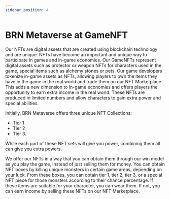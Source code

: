 ```yaml
---
sidebar_position: 4
---
```


# BRN Metaverse at GameNFT

Our NFTs are digital assets that are created using blockchain technology and are unique. NFTs have become an important and unique way to participate in games and in-game economies. Our GameNFTs represent digital assets such as protector or weapon NFTs for characters used in the game, special items such as alchemy stones or pets. Our game developers tokenize in-game assets as NFTs, allowing players to own the items they have in the game in the real world and trade them on our NFT Marketplace. This adds a new dimension to in-game economies and offers players the opportunity to earn extra income in the real world. These NFTs are produced in limited numbers and allow characters to gain extra power and special abilities.

Initially, BRN Metaverse offers three unique NFT Collections:

- Tier 1
- Tier 2
- Tier 3.

While each part of these NFT sets will give you power, combining them all can give you extra powers. 

We offer our NFTs in a way that you can obtain them through our win model as you play the game, instead of just selling them for money. You can obtain NFT boxes by killing unique monsters in certain game areas, depending on your luck. From these boxes, you can obtain tier 1, tier 2, tier 3, or a special NFT piece  for those monsters according to their chance percentage. If these items are suitable for your character, you can wear them. If not, you can earn income by selling these NFTs on our NFT Marketplace.